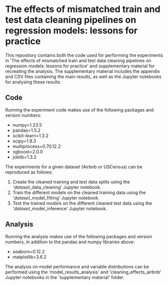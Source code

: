 # The effects of mismatched train and test data cleaning pipelines on regression models: lessons for practice

This repository contains both the code used for performing the experiments in 'The effects of mismatched train and test data cleaning pipelines on regression models: lessons for practice' and supplementary material for recreating the analysis. The supplementary material includes the appendix and CSV files containing the main results, as well as  the Jupyter notebooks for analysing these results.

## Code

Running the experiment code makes use of the following packages and version numbers:

- numpy=1.23.5
- pandas=1.5.2
- scikit-learn=1.3.2
- scipy=1.9.3
- multiprocess=0.70.12.2
- xgboost=2.0.0
- joblib=1.3.2

The experiments for a given dataset (Airbnb or USCensus) can be reproduced as follows:
1. Create the cleaned training and test data splits using the '*dataset*_data_cleaning' Jupyter notebook.
2. Train the different models on the cleaned training data using the '*dataset*_model_fitting' Jupyter notebook.
3. Test the trained models on the different cleaned test data using the '*dataset*_model_inference' Jupyter notebook.

## Analysis

Running the analysis makes use of the following packages and version numbers, in addition to the pandas and numpy libraries above:

- seaborn=0.12.2
- matplotlib=3.6.2

The analysis on model performance and variable distributions can be performed using the 'model_results_analysis' and 'cleaning_effects_airbnb' Jupyter notebooks in the 'supplementary material' folder.
